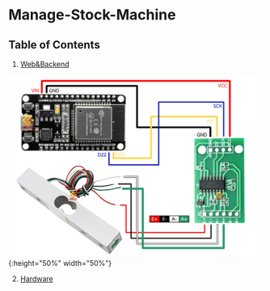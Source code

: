 # Manage-Stock-Machine

## Table of Contents

1. [Web&Backend](Web)

![Hardware](/Img/Hardware.jpg){:height="50%" width="50%"}

2. [Hardware](Hardware)
